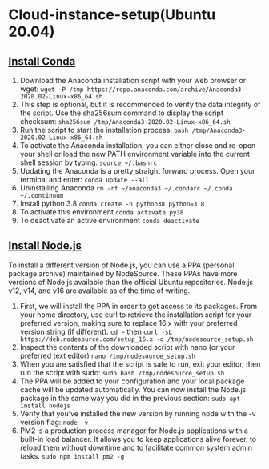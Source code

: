 # Cloud-instance-setup(Ubuntu 20.04)
## [Install Conda](https://linuxize.com/post/how-to-install-anaconda-on-ubuntu-20-04/)
  1. Download the Anaconda installation script with your web browser or wget: `wget -P /tmp https://repo.anaconda.com/archive/Anaconda3-2020.02-Linux-x86_64.sh`
  2. This step is optional, but it is recommended to verify the data integrity of the script. Use the sha256sum command to display the script checksum: `sha256sum /tmp/Anaconda3-2020.02-Linux-x86_64.sh`
  3. Run the script to start the installation process: `bash /tmp/Anaconda3-2020.02-Linux-x86_64.sh`
  4. To activate the Anaconda installation, you can either close and re-open your shell or load the new PATH environment variable into the current shell session by typing: `source ~/.bashrc`
  5. Updating the Anaconda is a pretty straight forward process. Open your terminal and enter: `conda update --all`
  6. Uninstalling Anaconda `rm -rf ~/anaconda3 ~/.condarc ~/.conda ~/.continuum`
  7. Install python 3.8 `conda create -n python38 python=3.8`
  8. To activate this environment `conda activate py38`
  9. To deactivate an active environment `conda deactivate`

## [Install Node.js](https://www.digitalocean.com/community/tutorials/how-to-install-node-js-on-ubuntu-20-04)
To install a different version of Node.js, you can use a PPA (personal package archive) maintained by NodeSource. These PPAs have more versions of Node.js available than the official Ubuntu repositories. Node.js v12, v14, and v16 are available as of the time of writing.
  1. First, we will install the PPA in order to get access to its packages. From your home directory, use curl to retrieve the installation script for your preferred version, making sure to replace 16.x with your preferred version string (if different). `cd ~`  then `curl -sL https://deb.nodesource.com/setup_16.x -o /tmp/nodesource_setup.sh`
  2. Inspect the contents of the downloaded script with nano (or your preferred text editor) `nano /tmp/nodesource_setup.sh`
  3. When you are satisfied that the script is safe to run, exit your editor, then run the script with sudo: `sudo bash /tmp/nodesource_setup.sh`
  4. The PPA will be added to your configuration and your local package cache will be updated automatically. You can now install the Node.js package in the same way you did in the previous section: `sudo apt install nodejs`
  5. Verify that you’ve installed the new version by running node with the -v version flag: `node -v`
  6. PM2 is a production process manager for Node.js applications with a built-in load balancer. It allows you to keep applications alive forever, to reload them without downtime and to facilitate common system admin tasks. `sudo npm install pm2 -g`